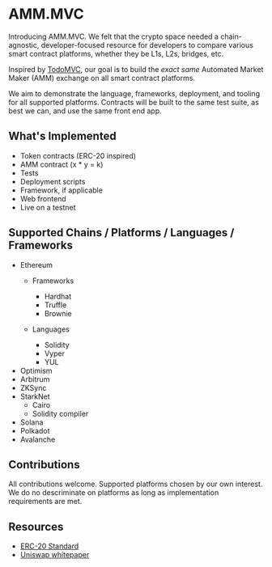 # AMM.MVC

Introducing AMM.MVC. We felt that the crypto space needed a chain-agnostic, developer-focused resource for developers to compare various smart contract platforms, whether they be L1s, L2s, bridges, etc.

Inspired by [TodoMVC](https://todomvc.com/), our goal is to build the _exact same_ Automated Market Maker (AMM) exchange on all smart contract platforms.

We aim to demonstrate the language, frameworks, deployment, and tooling for all supported platforms. Contracts will be built to the same test suite, as best we can, and use the same front end app.


## What's Implemented

- Token contracts (ERC-20 inspired)
- AMM contract (x * y = k)
- Tests
- Deployment scripts
- Framework, if applicable
- Web frontend
- Live on a testnet


## Supported Chains / Platforms / Languages / Frameworks

- Ethereum
  - Frameworks
    - Hardhat
    - Truffle
    - Brownie

  - Languages
    - Solidity
    - Vyper
    - YUL
- Optimism
- Arbitrum
- ZKSync
- StarkNet
  - Cairo
  - Solidity compiler
- Solana
- Polkadot
- Avalanche


## Contributions

All contributions welcome. Supported platforms chosen by our own interest. We do no descriminate on platforms as long as implementation requirements are met.


## Resources
- [ERC-20 Standard](https://ethereum.org/en/developers/docs/standards/tokens/erc-20/)
- [Uniswap whitepaper](https://hackmd.io/@HaydenAdams/HJ9jLsfTz)
